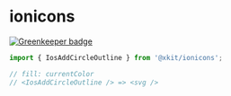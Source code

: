 # ionicons

[![Greenkeeper badge](https://badges.greenkeeper.io/wangzuo/react-ionicons.svg)](https://greenkeeper.io/)

```javascript
import { IosAddCircleOutline } from '@xkit/ionicons';

// fill: currentColor
// <IosAddCircleOutline /> => <svg />
```
